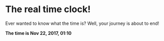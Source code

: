# The real time clock!

Ever wanted to know what the time is? Well, your journey is about to end!

**The time is Nov 22, 2017, 01:10**